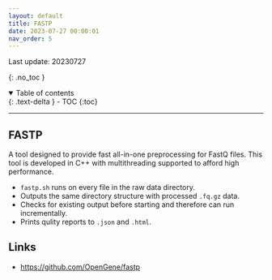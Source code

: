 ```yaml
---
layout: default
title: FASTP
date: 2023-07-27 00:00:01
nav_order: 5
---
```


Last update: 20230727

{: .no_toc }
<details open markdown="block">
<summary>Table of contents</summary>
{: .text-delta }
- TOC
{:toc}
</details>

---

## FASTP
A tool designed to provide fast all-in-one preprocessing for FastQ files. 
This tool is developed in C++ with multithreading supported to afford high performance.

* `fastp.sh` runs on every file in the raw data directory.
* Outputs the same directory structure with processed `.fq.gz` data.
* Checks for existing output before starting and therefore can run incrementally.
* Prints qulity reports to `.json` and `.html`.

## Links
* <https://github.com/OpenGene/fastp>

